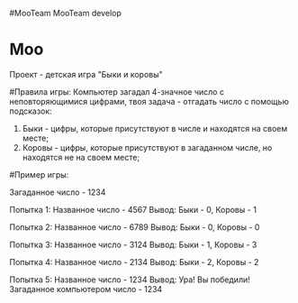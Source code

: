 #MooTeam
MooTeam develop

# Moo
Проект - детская игра "Быки и коровы"

#Правила игры:
Компьютер загадал 4-значное число с неповторяющимися цифрами, твоя задача - отгадать число с помощью подсказок:
1) Быки - цифры, которые присутствуют в числе и находятся на своем месте;
2) Коровы - цифры, которые присутствуют в загаданном числе, но находятся не на своем месте;

#Пример игры:

Загаданное число - 1234

Попытка 1:
Названное число - 4567
Вывод: Быки - 0, Коровы - 1

Попытка 2:
Названное число - 6789
Вывод: Быки - 0, Коровы - 0

Попытка 3:
Названное число - 3124
Вывод: Быки - 1, Коровы - 3

Попытка 4:
Названное число - 2134
Вывод: Быки - 2, Коровы - 2

Попытка 5:
Названное число - 1234
Вывод:
Ура!
Вы победили!
Загаданное компьютером число - 1234



